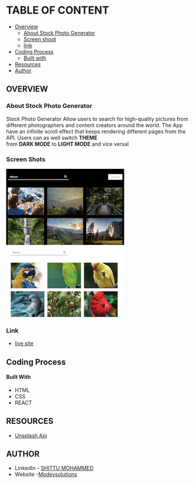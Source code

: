 # TABLE OF CONTENT
- [Overview](https://github.com/mo-devsolutions/Stock-Photo-Generator/#overview)
  - [About Stock Photo Generator](https://github.com/mo-devsolutions/Stock-Photo-Generator/#about-stock-photo-generator)
  - [Screen shoot](https://github.com/mo-devsolutions/Stock-Photo-Generator/#screen-shots)
  - [link](https://github.com/mo-devsolutions/Stock-Photo-Generator/#link)
- [Coding Process](https://github.com/mo-devsolutions/Stock-Photo-Generator/#coding-process)
  - [Built with](https://github.com/mo-devsolutions/Stock-Photo-Generator/#built-with)
- [Resources](https://github.com/mo-devsolutions/Stock-Photo-Generator/#resources)
- [Author](https://github.com/mo-devsolutions/Stock-Photo-Generator/#author)
## OVERVIEW
### About Stock Photo Generator
Stock Photo Generator Allow users to search for high-quality pictures from different
photographers and content creators around the world. The App have an infinite scroll
effect that keeps rendering different pages from the API. Users can as well switch **THEME**  
from **DARK MODE** to **LIGHT MODE** and vice versal

### Screen Shots
![Dark Mode screenshot](https://github.com/mo-devsolutions/Stock-Photo-Generator/blob/main/src/images/Dark%20mode.png) ![Light Mode screenshot](https://github.com/mo-devsolutions/Stock-Photo-Generator/blob/main/src/images/light%20mode.png)
### Link
- [live site](https://modevsolutions-stock-photo-generator.netlify.app/)
## Coding Process
#### Built With
- HTML
- CSS 
- REACT
## RESOURCES
- [Unsplash Api](https://unsplash.com/documentation)
## AUTHOR
- LinkedIn - [SHITTU MOHAMMED](https://www.linkedin.com/in/mohammed-shittu-b8ab4365/)
- Website -[Modevsolutions](https://www.modevsolutions.com)
